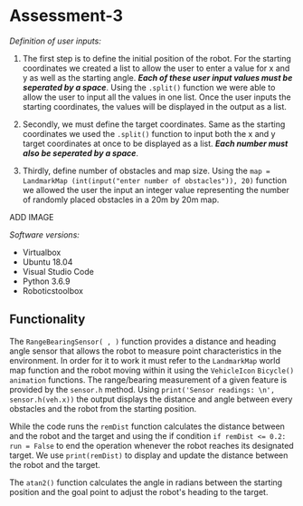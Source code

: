 # **Assessment-3**

*Definition of user inputs:*

1. The first step is to define the initial position of the robot. For the starting coordinates we created a list to allow the user to enter a value for x and y as well as the starting angle. ***Each of these user input values must be seperated by a space***. Using the `.split()` function we were able to allow the user to input all the values in one list. Once the user inputs the starting coordinates, the values will be displayed in the output as a list.

2. Secondly, we must define the target coordinates. Same as the starting coordinates we used the `.split()` function to input both the x and y target coordinates at once to be displayed as a list. ***Each number must also be seperated by a space***.

3. Thirdly, define number of obstacles and map size. Using the `map = LandmarkMap (int(input("enter number of obstacles")), 20)` function we allowed the user the input an integer value representing the number of randomly placed obstacles in a 20m by 20m map.

ADD IMAGE

 *Software versions:*
- Virtualbox
- Ubuntu 18.04
- Visual Studio Code
- Python 3.6.9
- Roboticstoolbox

## Functionality

The `RangeBearingSensor( , )` function provides a distance and heading angle sensor that allows the robot to measure point characteristics in the environment. In order for it to work it must refer to the `LandmarkMap` world map function and the robot moving within it using the  `VehicleIcon` `Bicycle()` `animation` functions. The range/bearing measurement of a given feature is provided by the `sensor.h` method. Using `print('Sensor readings: \n', sensor.h(veh.x))` the output displays the distance and angle between every obstacles and the robot from the starting position.

While the code runs the `remDist` function calculates the distance between and the robot and the target and using the if condition `if remDist <= 0.2:` `run = False` to end the operation whenever the robot reaches its designated target. We use `print(remDist)` to display and update the distance between the robot and the target.

The `atan2()` function calculates the angle in radians between the starting position and the goal point to adjust the robot's heading to the target.

  
